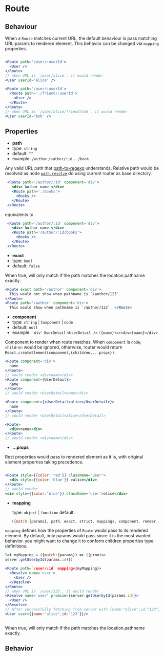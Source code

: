 # Route

## Behaviour

When a `Route` matches current URL, the default behaviour is pass matching URL params to rendered element. This behavior can be changed via `mapping` properties.

```jsx

<Route path='/user/:userId'>
  <User />
</Route>
// when URL is `/user/alice`, it would render
<User userId='alice' />

<Route path='/user/:userId'>  
  <Route path='./friend/:userId'>
    <User />
  </Route>
</Route>
// when URL is `/user/alice/friend/bob`, it would render
<User userId='bob' />
```

  
  
## Properties

- **path**
 - type: `string`
 - default: `""`
 - example: `/author` `/author/:id` `../book`

Any valid URL path that [path-to-regexp](https://www.npmjs.com/package/path-to-regexp) understands. Relative path would be resolved as node [`path.resolve`](https://nodejs.org/dist/latest-v6.x/docs/api/path.html#path_path_resolve_paths) do using current router as base directory.

```jsx
 <Route path='/author/:id' component='div'>
   <div> Author name </div>
   <Route path='./books'>
     <Books />
   </Route>
 </Route>
```

equivalents to 
```jsx
 <Route path='/author/:id' component='div'>
   <div> Author name </div>
   <Route path='/author/:id/books'>
     <Books />
   </Route>
 </Route>
```

- **exact**
 - type: `bool`
 - default: `false`

When true, will only match if the path matches the location.pathname exactly.

```jsx
<Route exact path='/author' component='div'>
  This would not show when pathname is `/author/123`.
</Route> 
<Route path='/author' component='div'>
  This would show when pathname is `/author/123`. </Route>
```

- **component**
 - type: `string` | `Component` | `node`
 - default: `null`
 - example: `'div'` `UserDetail` `<UserDetail />` `({name})=><div>{name}</div>`

Component to render when route matches. When `component` is `node`, `children` would be ignored, otherwise, router would return `React.createElement(component,{children,...props})`.

```jsx
<Route component='div'>
  name
</Route> 
// would render <div>name</div>
<Route component={UserDetail}>
  name
</Route> 
// would render <UserDetail>name</div>

<Route component={<UserDetail>alice</UserDetail>}>
  name
</Route> 
// would render <UserDetail>alice</UserDetail>

<Route>
  <div>name</div>
</Route>
// would render <div>name</div>
```

- **...props**

Rest properties would pass to rendered element as it is, with original element properties taking precedence.

```jsx

<Route style={{color:'red'}} className='user'>
  <div style={{color:'blue'}} >alice</div>
</Route>
// would render
<div style={{color:'blue'}} className='user'>alice</div>

```

- **mapping**

  type: `object` | `function`
  default: 
```js
   ({match:{params}, path, exact, strict, mappings, component, render, ...props) => ({...params,...props})
```

`mapping` defines how the properties of `Route` would pass to its rendered element. By default, only params would pass since it is the most wanted behavior. you might want to change it to conform children properties type definitions.

```jsx
let myMapping = ({match:{params}) => ({promise
server.getUserbyId(params.id)})

<Route path=`/user/:id` mapping={myMapping}>
  <Resolve name='user'>
    <User />
  </Resolve>
</Route>
// when URL is `/user/123`, it would render
<Resolve name='user' promise={server.getUserbyId(params.id)}>
  <User />
</Resolve>
// After successfully fetching from server with {name:"alice",id:"123"}, it would render
<User user={{name:"alice",id:"123"}}/>
  
```





When true, will only match if the path matches the location.pathname exactly.














## Behavior




